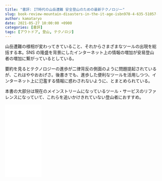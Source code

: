 ```yaml
---
title: "書評: IT時代の山岳遭難 安全登山のための最新テクノロジー"
slug: book-review-mountain-disasters-in-the-it-age-isbn978-4-635-51057-8
author: kamataryo
date: 2021-05-27 10:00:00 +0900
categories: [書評]
tags: [アウトドア, 登山, テクノロジ]
---
```

山岳遭難の様相が変わってきていること、それからさまざまなツールの出現を総括する本。SNS の隆盛を背景にしたインターネット上の情報の増加が安易登山者の増加に繋がっているとしている。

要約を見るとテクノロジーの進歩が二律背反の側面のように問題提起されているが、これはややおおげさ。後書きでも、進歩した便利なツールを活用しつつ、インターネット上に氾濫する情報に惑わされないように、とまとめられている。

本書の大部分は現在のメインストリームになっているツール・サービスのリファレンスになっていて、これらを追いかけきれていない登山者におすすめ。

<iframe style="width:120px;height:240px;" marginwidth="0" marginheight="0" scrolling="no" frameborder="0" src="//rcm-fe.amazon-adsystem.com/e/cm?lt1=_blank&bc1=000000&IS2=1&bg1=FFFFFF&fc1=000000&lc1=0000FF&t=kamataryo09-22&language=ja_JP&o=9&p=8&l=as4&m=amazon&f=ifr&ref=as_ss_li_til&asins=4635510573&linkId=3375ba4130651dc9831115969abaaf3d"></iframe>
